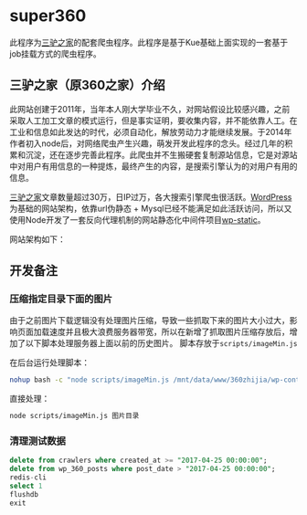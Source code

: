 # super360

此程序为[三驴之家](https://www.360zhijia.com)的配套爬虫程序。此程序是基于Kue基础上面实现的一套基于job挂载方式的爬虫程序。

## 三驴之家（原360之家）介绍

此网站创建于2011年，当年本人刚大学毕业不久，对网站假设比较感兴趣，之前采取人工加工文章的模式运行，但是事实证明，要收集内容，并不能依靠人工。在工业和信息如此发达的时代，必须自动化，解放劳动力才能继续发展。于2014年作者初入node后，对网络爬虫产生兴趣，萌发开发此程序的念头。经过几年的积累和沉淀，还在逐步完善此程序。此爬虫并不生搬硬套复制源站信息，它是对源站中对用户有用信息的一种提炼，最终产生的内容，是搜索引擎认为的对用户有用的信息。

[三驴之家](https://www.360zhijia.com)文章数量超过30万，日IP过万，各大搜索引擎爬虫很活跃。[WordPress](https://wordpress.org/)为基础的网站架构，依靠url伪静态 + Mysql已经不能满足如此活跃访问，所以又使用Node开发了一套反向代理机制的网站静态化中间件项目[wp-static](https://github.com/riichg5/wp-static)。

网站架构如下：


## 开发备注

### 压缩指定目录下面的图片

由于之前图片下载逻辑没有处理图片压缩，导致一些抓取下来的图片大小过大，影响页面加载速度并且极大浪费服务器带宽，所以在新增了抓取图片压缩存放后，增加了以下脚本处理服务器上面以前的历史图片。
脚本存放于`scripts/imageMin.js`


在后台运行处理脚本：
```bash
nohup bash -c "node scripts/imageMin.js /mnt/data/www/360zhijia/wp-content/uploads/2016 >> ~/minimage_2015.log 2>&1 &"
```

直接处理：
```bash
node scripts/imageMin.js 图片目录
```

### 清理测试数据

```sql
delete from crawlers where created_at >= "2017-04-25 00:00:00";
delete from wp_360_posts where post_date > "2017-04-25 00:00:00";
redis-cli
select 1
flushdb
exit
```
